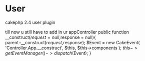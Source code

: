 User
====

cakephp 2.4 user plugin

till now u still have to add in ur appController
public function __construct($request = null,$response = null){
        parent::__construct($request,$response);
        $Event = new CakeEvent(
            'Controller.App.__construct',
            $this,
            $this->components
        );
        $this->getEventManager()->dispatch($Event);
    }